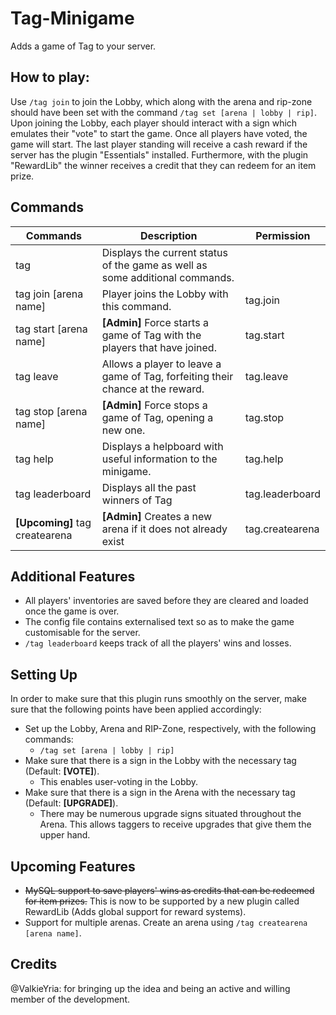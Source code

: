 # Tag-Minigame
Adds a game of Tag to your server.

## How to play:
Use `/tag join` to join the Lobby, which along with the arena and rip-zone should have been set with the command `/tag set [arena | lobby | rip]`. Upon joining the Lobby, each player should interact with a sign which emulates their "vote" to start the game. Once all players have voted, the game will start.
The last player standing will receive a cash reward if the server has the plugin "Essentials" installed. Furthermore, with the plugin "RewardLib" the winner receives a credit that they can redeem for an item prize.

## Commands

| Commands   | Description   | Permission   |
|------------|---------------|--------------|
|tag|Displays the current status of the game as well as some additional commands.||
|tag join [arena name]   |Player joins the Lobby with this command. |tag.join      |
|tag start [arena name]  |**[Admin]** Force starts a game of Tag with the players that have joined.|tag.start     |
|tag leave   |Allows a player to leave a game of Tag, forfeiting their chance at the reward.|tag.leave|
|tag stop [arena name]  |**[Admin]** Force stops a game of Tag, opening a new one. |tag.stop            	|
|tag help      |Displays a helpboard with useful information to the minigame. |tag.help            	|
|tag leaderboard|Displays all the past winners of Tag|tag.leaderboard|
|**[Upcoming]** tag createarena|**[Admin]** Creates a new arena if it does not already exist|tag.createarena|

## Additional Features

- All players' inventories are saved before they are cleared and loaded once the game is over.
- The config file contains externalised text so as to make the game customisable for the server.
- `/tag leaderboard` keeps track of all the players' wins and losses.

## Setting Up

In order to make sure that this plugin runs smoothly on the server, make sure that the following points have been applied accordingly:

- Set up the Lobby, Arena and RIP-Zone, respectively, with the following commands:
  - `/tag set [arena | lobby | rip]`
- Make sure that there is a sign in the Lobby with the necessary tag (Default: **[VOTE]**).
  - This enables user-voting in the Lobby.
- Make sure that there is a sign in the Arena with the necessary tag (Default: **[UPGRADE]**).
  - There may be numerous upgrade signs situated throughout the Arena. This allows taggers to receive upgrades that give them the upper hand.
  
## Upcoming Features

- ~~MySQL support to save players' wins as credits that can be redeemed for item prizes.~~ This is now to be supported by a new plugin called RewardLib (Adds global support for reward systems).
- Support for multiple arenas. Create an arena using `/tag createarena [arena name]`.
  
## Credits

@ValkieYria: for bringing up the idea and being an active and willing member of the development.
